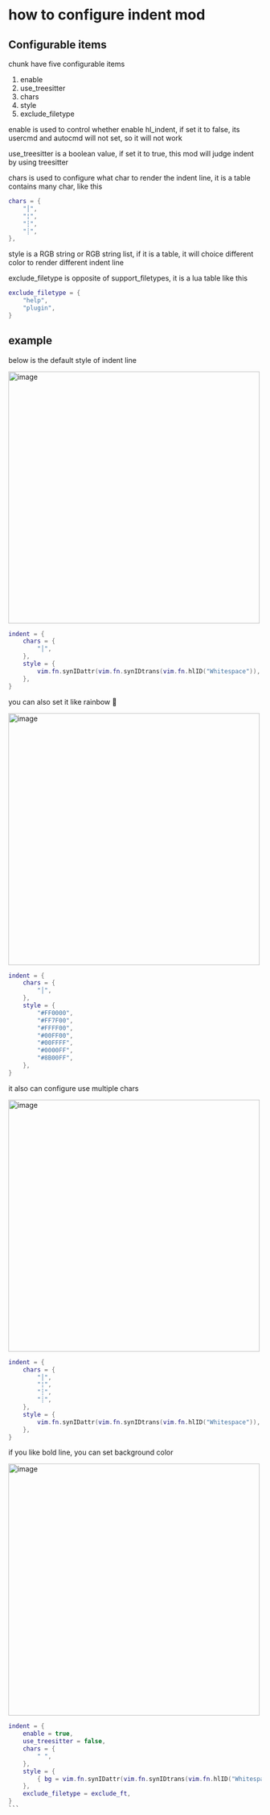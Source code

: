 # how to configure indent mod

## Configurable items

chunk have five configurable items

1. enable
2. use_treesitter
3. chars
4. style
5. exclude_filetype

enable is used to control whether enable hl_indent, if set it to false, its usercmd and autocmd will not set, so it will not work

use_treesitter is a boolean value, if set it to true, this mod will judge indent by using treesitter

chars is used to configure what char to render the indent line, it is a table contains many char, like this

```lua
chars = {
    "│",
    "¦",
    "┆",
    "┊",
},
```

style is a RGB string or RGB string list, if it is a table, it will choice different color to render different indent line

exclude_filetype is opposite of support_filetypes, it is a lua table like this

```lua
exclude_filetype = {
    "help",
    "plugin",
}
```

## example

below is the default style of indent line

<img width="500" alt="image" src="https://raw.githubusercontent.com/shellRaining/img/main/2302/23_hlchunk1.png">

```lua
indent = {
    chars = {
        "│",
    },
    style = {
        vim.fn.synIDattr(vim.fn.synIDtrans(vim.fn.hlID("Whitespace")), "fg", "gui"),
    },
}
```

you can also set it like rainbow 🌈

<img width="500" alt="image" src="https://raw.githubusercontent.com/shellRaining/img/main/2302/23_hlchunk2.png">

```lua
indent = {
    chars = {
        "│",
    },
    style = {
        "#FF0000",
        "#FF7F00",
        "#FFFF00",
        "#00FF00",
        "#00FFFF",
        "#0000FF",
        "#8B00FF",
    },
}
```

it also can configure use multiple chars

<img width="500" alt="image" src="https://raw.githubusercontent.com/shellRaining/img/main/2303/01_hlchunk5.png">

```lua
indent = {
    chars = {
        "│",
        "¦",
        "┆",
        "┊",
    },
    style = {
        vim.fn.synIDattr(vim.fn.synIDtrans(vim.fn.hlID("Whitespace")), "fg", "gui"),
    },
}
```

if you like bold line, you can set background color

<img width="500" alt="image" src="https://raw.githubusercontent.com/shellRaining/img/main/2303/13_hlindent_bg.png">

````lua
indent = {
    enable = true,
    use_treesitter = false,
    chars = {
        " ",
    },
    style = {
        { bg = vim.fn.synIDattr(vim.fn.synIDtrans(vim.fn.hlID("Whitespace")), "fg", "gui") },
    },
    exclude_filetype = exclude_ft,
}
```
